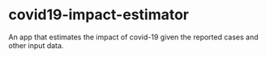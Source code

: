 # covid19-impact-estimator
An app that estimates the impact of covid-19 given the reported cases  and other input data.
